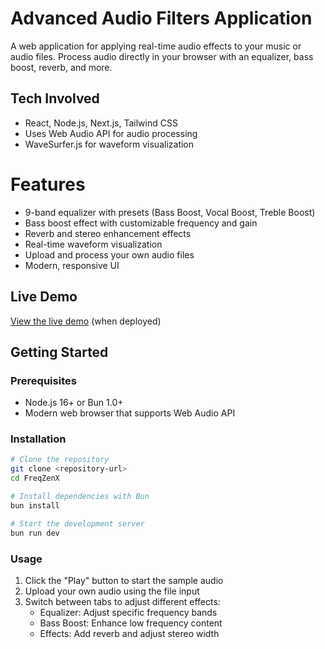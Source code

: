 # Advanced Audio Filters Application

A web application for applying real-time audio effects to your music or audio files. Process audio directly in your browser with an equalizer, bass boost, reverb, and more.

## Tech Involved
- React, Node.js, Next.js, Tailwind CSS
- Uses Web Audio API for audio processing
- WaveSurfer.js for waveform visualization

# Features

- 9-band equalizer with presets (Bass Boost, Vocal Boost, Treble Boost)
- Bass boost effect with customizable frequency and gain
- Reverb and stereo enhancement effects
- Real-time waveform visualization
- Upload and process your own audio files
- Modern, responsive UI

## Live Demo

[View the live demo](#) (when deployed)

## Getting Started

### Prerequisites

- Node.js 16+ or Bun 1.0+
- Modern web browser that supports Web Audio API

### Installation

```bash
# Clone the repository
git clone <repository-url>
cd FreqZenX

# Install dependencies with Bun
bun install

# Start the development server
bun run dev
```

### Usage

1. Click the "Play" button to start the sample audio
2. Upload your own audio using the file input
3. Switch between tabs to adjust different effects:
   - Equalizer: Adjust specific frequency bands
   - Bass Boost: Enhance low frequency content
   - Effects: Add reverb and adjust stereo width


